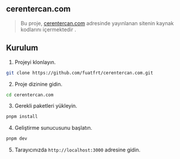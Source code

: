 ## cerentercan.com

>Bu proje, [cerentercan.com](https://cerentercan.com) adresinde yayınlanan sitenin kaynak kodlarını içermektedir .

## Kurulum

1. Projeyi klonlayın.
```bash
git clone https://github.com/fuatfrt/cerentercan.com.git
```
2. Proje dizinine gidin.
```bash
cd cerentercan.com
```
3. Gerekli paketleri yükleyin.
```bash
pnpm install
```
4. Geliştirme sunucusunu başlatın.
```bash
pnpm dev
```
5. Tarayıcınızda `http://localhost:3000` adresine gidin.
